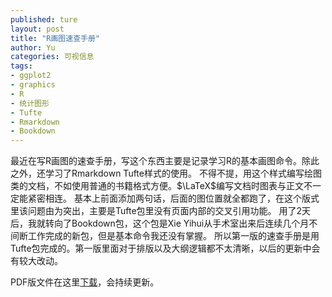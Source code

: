 ```yaml
---
published: ture
layout: post
title: "R画图速查手册"
author: Yu
categories: 可视信息
tags:
- ggplot2
- graphics
- R
- 统计图形
- Tufte 
- Rmarkdown
- Bookdown
---
```


最近在写R画图的速查手册，写这个东西主要是记录学习R的基本画图命令。除此之外，还学习了Rmarkdown Tufte样式的使用。
不得不提，用这个样式编写绘图类的文档，不如使用普通的书籍格式方便。$\LaTeX$编写文档时图表与正文不一定能紧密相连。
基本上前面添加两句话，后面的图位置就全都跑了，在这个版式里该问题由为突出，主要是Tufte包里没有页面内部的交叉引用功能。
用了2天后，我就转向了Bookdown包，这个包是Xie Yihui从手术室出来后连续几个月不间断工作完成的新包，但是基本命令我还没有掌握。
所以第一版的速查手册是用Tufte包完成的。第一版里面对于排版以及大纲逻辑都不太清晰，以后的更新中会有较大改动。

PDF版文件在这里[下载](http://yulijia.net/projects/SimpleGraphswithR.pdf)，会持续更新。

